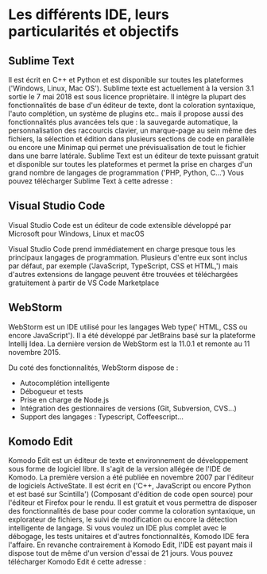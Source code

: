  # Les différents IDE, leurs particularités et objectifs ##



## Sublime Text 


Il est écrit en C++ et Python et est disponible sur toutes les plateformes ('Windows, Linux, Mac OS'). Sublime texte est actuellement à la version 3.1 sortie le 7 mai 2018 est sous licence propriètaire. Il intègre la plupart des fonctionnalités de base d'un éditeur de texte, dont la coloration syntaxique, l'auto complétion, un système de plugins etc.. mais il propose aussi des fonctionnalités plus avancées tels que : la sauvegarde automatique, la personnalisation des raccourcis clavier, un marque-page au sein même des fichiers, la sélection et édition dans plusieurs sections de code en parallèle ou encore une Minimap qui permet une prévisualisation de tout le fichier dans une barre latérale. Sublime Text est un éditeur de texte puissant gratuit et disponible sur toutes les plateformes et permet la prise en charges d'un grand nombre de langages de programmation ('PHP, Python, C...') Vous pouvez télécharger Sublime Text à cette adresse : 

## Visual Studio Code 

Visual Studio Code est un éditeur de code extensible développé par Microsoft pour Windows, Linux et macOS

Visual Studio Code prend immédiatement en charge presque tous les principaux langages de programmation. Plusieurs d'entre eux sont inclus par défaut, par exemple ('JavaScript, TypeScript, CSS et HTML,') mais d'autres extensions de langage peuvent être trouvées et téléchargées gratuitement à partir de VS Code Marketplace

## WebStorm 

WebStorm est un IDE utilisé pour les langages Web type(' HTML, CSS ou encore JavaScript'). Il a été développé par JetBrains basé sur la plateforme Intellij Idea. La dernière version de WebStorm est la 11.0.1 et remonte au 11 novembre 2015.

Du coté des fonctionnalités, WebStorm dispose de :

- Autocomplétion intelligente
- Débogueur et tests
- Prise en charge de Node.js
- Intégration des gestionnaires de versions (Git, Subversion, CVS...)
- Support des langages : Typescript, Coffeescript...


## Komodo Edit

Komodo Edit est un éditeur de texte et environnement de développement sous forme de logiciel libre. Il s'agit de la version allégée de l'IDE de Komodo. La première version a été publiée en novembre 2007 par l'éditeur de logiciels ActiveState. Il est écrit en ('C++, JavaScript ou encore Python et est basé sur Scintilla') (Composant d'édition de code open source) pour l'éditeur et Firefox pour le rendu. Il est gratuit et vous permettra de disposer des fonctionnalités de base pour coder comme la coloration syntaxique, un explorateur de fichiers, le suivi de modification ou encore la détection intelligente de langage. Si vous voulez un IDE plus complet avec le débogage, les tests unitaires et d'autres fonctionnalités, Komodo IDE fera l'affaire. En revanche contrairement à Komodo Edit, l'IDE est payant mais il dispose tout de même d'un version d'essai de 21 jours. Vous pouvez télécharger Komodo Edit é cette adresse : 

